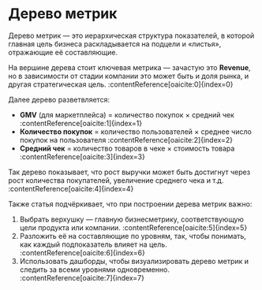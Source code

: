 # Дерево метрик

Дерево метрик — это иерархическая структура показателей, в которой главная цель бизнеса раскладывается на подцели и «листья», отражающие её составляющие.  

На вершине дерева стоит ключевая метрика — зачастую это **Revenue**, но в зависимости от стадии компании это может быть и доля рынка, и другая стратегическая цель. :contentReference[oaicite:0]{index=0}  

Далее дерево разветвляется:

- **GMV** (для маркетплейса) = количество покупок × средний чек :contentReference[oaicite:1]{index=1}  
- **Количество покупок** = количество пользователей × среднее число покупок на пользователя :contentReference[oaicite:2]{index=2}  
- **Средний чек** = количество товаров в чеке × стоимость товара :contentReference[oaicite:3]{index=3}  

Так дерево показывает, что рост выручки может быть достигнут через рост количества покупателей, увеличение среднего чека и т.д. :contentReference[oaicite:4]{index=4}  

Также статья подчёркивает, что при построении дерева метрик важно:

1. Выбрать верхушку — главную бизнес­метрику, соответствующую цели продукта или компании. :contentReference[oaicite:5]{index=5}  
2. Разложить её на составляющие по уровням, так, чтобы понимать, как каждый под­показатель влияет на цель. :contentReference[oaicite:6]{index=6}  
3. Использовать дашборды, чтобы визуализировать дерево метрик и следить за всеми уровнями одновременно. :contentReference[oaicite:7]{index=7}  
